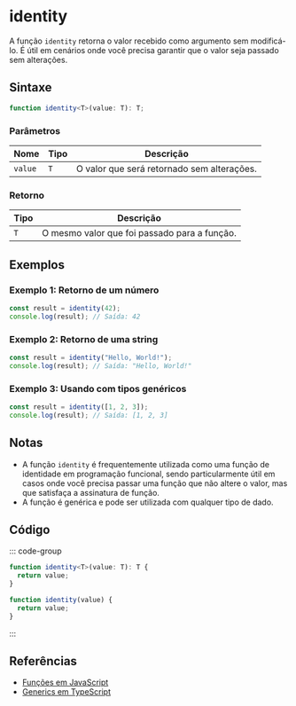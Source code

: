 # identity

A função `identity` retorna o valor recebido como argumento sem modificá-lo. É útil em cenários onde você precisa garantir que o valor seja passado sem alterações.

## Sintaxe

```typescript
function identity<T>(value: T): T;
```

### Parâmetros

| Nome   | Tipo       | Descrição                                 |
|--------|------------|-------------------------------------------|
| `value`| `T`        | O valor que será retornado sem alterações. |

### Retorno

| Tipo | Descrição                                            |
|------|------------------------------------------------------|
| `T`  | O mesmo valor que foi passado para a função.         |

## Exemplos

### Exemplo 1: Retorno de um número

```typescript
const result = identity(42);
console.log(result); // Saída: 42
```

### Exemplo 2: Retorno de uma string

```typescript
const result = identity("Hello, World!");
console.log(result); // Saída: "Hello, World!"
```

### Exemplo 3: Usando com tipos genéricos

```typescript
const result = identity([1, 2, 3]);
console.log(result); // Saída: [1, 2, 3]
```

## Notas

- A função `identity` é frequentemente utilizada como uma função de identidade em programação funcional, sendo particularmente útil em casos onde você precisa passar uma função que não altere o valor, mas que satisfaça a assinatura de função.
- A função é genérica e pode ser utilizada com qualquer tipo de dado.

## Código

::: code-group
```typescript
function identity<T>(value: T): T {
  return value;
}
```

```javascript
function identity(value) {
  return value;
}
```
:::

## Referências

- [Funções em JavaScript](https://developer.mozilla.org/pt-BR/docs/Web/JavaScript/Guide/Funções)
- [Generics em TypeScript](https://www.typescriptlang.org/docs/handbook/2/generics.html)